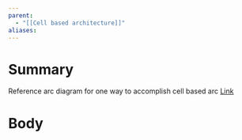 ```yaml
---
parent:
  - "[[Cell based architecture]]"
aliases:
---
```

# Summary 
Reference arc diagram for one way to accomplish cell based arc
[Link](https://aws.amazon.com/solutions/guidance/cell-based-architecture-on-aws/)
# Body

